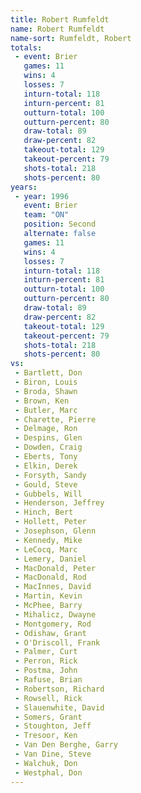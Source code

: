 ```yaml
---
title: Robert Rumfeldt
name: Robert Rumfeldt
name-sort: Rumfeldt, Robert
totals:
 - event: Brier
   games: 11
   wins: 4
   losses: 7
   inturn-total: 118
   inturn-percent: 81
   outturn-total: 100
   outturn-percent: 80
   draw-total: 89
   draw-percent: 82
   takeout-total: 129
   takeout-percent: 79
   shots-total: 218
   shots-percent: 80
years:
 - year: 1996
   event: Brier
   team: "ON"
   position: Second
   alternate: false
   games: 11
   wins: 4
   losses: 7
   inturn-total: 118
   inturn-percent: 81
   outturn-total: 100
   outturn-percent: 80
   draw-total: 89
   draw-percent: 82
   takeout-total: 129
   takeout-percent: 79
   shots-total: 218
   shots-percent: 80
vs:
 - Bartlett, Don
 - Biron, Louis
 - Broda, Shawn
 - Brown, Ken
 - Butler, Marc
 - Charette, Pierre
 - Delmage, Ron
 - Despins, Glen
 - Dowden, Craig
 - Eberts, Tony
 - Elkin, Derek
 - Forsyth, Sandy
 - Gould, Steve
 - Gubbels, Will
 - Henderson, Jeffrey
 - Hinch, Bert
 - Hollett, Peter
 - Josephson, Glenn
 - Kennedy, Mike
 - LeCocq, Marc
 - Lemery, Daniel
 - MacDonald, Peter
 - MacDonald, Rod
 - MacInnes, David
 - Martin, Kevin
 - McPhee, Barry
 - Mihalicz, Dwayne
 - Montgomery, Rod
 - Odishaw, Grant
 - O'Driscoll, Frank
 - Palmer, Curt
 - Perron, Rick
 - Postma, John
 - Rafuse, Brian
 - Robertson, Richard
 - Rowsell, Rick
 - Slauenwhite, David
 - Somers, Grant
 - Stoughton, Jeff
 - Tresoor, Ken
 - Van Den Berghe, Garry
 - Van Dine, Steve
 - Walchuk, Don
 - Westphal, Don
---
```

